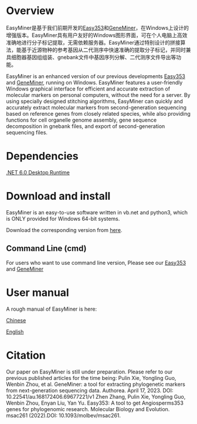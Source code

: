 
# Overview

EasyMiner是基于我们前期开发的[Easy353](https://github.com/plant720/Easy353)和[GeneMiner](https://github.com/sculab/GeneMiner)，在Windows上设计的增强版本。EasyMiner具有用户友好的Windows图形界面，可在个人电脑上高效准确地进行分子标记提取，无需依赖服务器。EasyMiner通过特别设计的拼接算法，能基于近源物种的参考基因从二代测序中快速准确的提取分子标记，并同时兼具细胞器基因组组装、gnebank文件中基因序列分解、二代测序文件导出等功能。

EasyMiner is an enhanced version of our previous developments [Easy353](https://github.com/plant720/Easy353) and [GeneMiner](https://github.com/sculab/GeneMiner), running on Windows. EasyMiner features a user-friendly Windows graphical interface for efficient and accurate extraction of molecular markers on personal computers, without the need for a server. By using specially designed stitching algorithms, EasyMiner can quickly and accurately extract molecular markers from second-generation sequencing based on reference genes from closely related species, while also providing functions for cell organelle genome assembly, gene sequence decomposition in gnebank files, and export of second-generation sequencing files.
# Dependencies

[.NET 6.0 Desktop Runtime](https://dotnet.microsoft.com/zh-cn/download/dotnet/thank-you/runtime-desktop-6.0.21-windows-x64-installer)


# Download and install

EasyMiner is an easy-to-use software written in vb.net and python3, which is ONLY provided for Windows 64-bit systems.

Download the corresponding version from [here](https://github.com/sculab/EasyMiner/releases/latest).

## Command Line (cmd)

For users who want to use command line version, Please see our [Easy353](https://github.com/plant720/Easy353) and [GeneMiner](https://github.com/sculab/GeneMiner)


# User manual

A rough manual of EasyMiner is here: 

[Chinese]()

[English]()


# Citation

Our paper on EasyMiner is still under preparation. Please refer to our previous published articles for the time being:
Pulin Xie, Yongling Guo, Wenbin Zhou, et al. GeneMiner: a tool for extracting phylogenetic markers from next-generation sequencing data. Authorea. April 17, 2023. DOI: 10.22541/au.168172406.69677221/v1
Zhen Zhang, Pulin Xie, Yongling Guo, Wenbin Zhou, Enyan Liu, Yan Yu. Easy353: A tool to get Angiosperms353 genes for phylogenomic research. Molecular Biology and Evolution. msac261 (2022).DOI: 10.1093/molbev/msac261.



